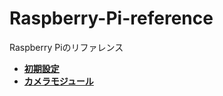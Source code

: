 # Raspberry-Pi-reference
Raspberry Piのリファレンス

* **[初期設定](https://github.com/Bigisland1729/Raspberry-Pi-reference/blob/main/setup.md)**
* **[カメラモジュール](https://github.com/Bigisland1729/Raspberry-Pi-reference/blob/main/camera-module.md)**

